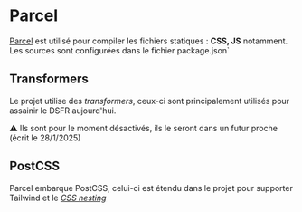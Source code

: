# Parcel

[Parcel](https://parceljs.org) est utilisé pour compiler les fichiers statiques : **CSS, JS** notamment.
Les sources sont configurées dans le fichier package.json`

## Transformers
Le projet utilise des _transformers_, ceux-ci sont principalement utilisés pour assainir le DSFR aujourd'hui.

⚠️ Ils sont pour le moment désactivés, ils le seront dans un futur proche (écrit le 28/1/2025)

## PostCSS
Parcel embarque PostCSS, celui-ci est étendu dans le projet pour supporter Tailwind et le [_CSS nesting_](https://www.w3.org/TR/css-nesting-1/)